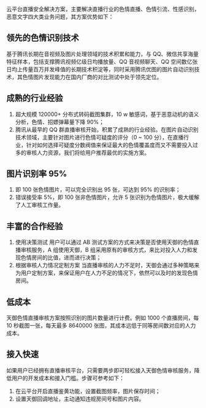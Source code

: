 云平台直播安全解决方案，主要解决直播行业的色情直播、色情引流、性感识别，恶意文字四大类业务问题，其方案优势如下：

## 领先的色情识别技术

基于腾讯长期在音视频及图片处理领域的技术积累和能力，与 QQ、微信共享海量特征样本，包括支撑腾讯视频亿级日均播放量、QQ 音视频聊天、QQ 空间数亿张日均上传量百万并发峰值的长期技术积淀等，同时采用腾讯优图的图片自动识别技术，其色情图片发现能力在国内厂商的对比测试中处于领先定位。

## 成熟的行业经验 

1. 超大规模 120000+ 分布式转码截图集群，10 w 敏感词，基于恶意动机的语义分析，色情、招嫖弹幕量下降 90%；
2. 腾讯从最早的 QQ 群直播审核开始，积累了成熟的行业经验。在图片自动识别技术领域，主要针对图片进行色情可疑度的评分（0 ~ 100 分），在直播行业，针对如何选择可疑度分数阀值来保证最大的色情覆盖度而又不需要投入过多的审核人力资源，我们将给用户推荐最优的实施方案。

## 图片识别率 95%

1. 即 100 张色情图片，可以完全识别出 95 张，可达到 95% 的识别率；
2. 错误接受率 5%，即 100 张非色情图片，允许 5 张识别为色情图片，极大缓解了人工审核工作量。

## 丰富的合作经验

1. 使用决策测试
用户可以通过 AB 测试方案的方式来决策是否使用天御的色情直播审核服务，A 组使用天御，B 组采用原有的审核方式，来比对投入人力和发现色情房间的比值，进而进行决策；
2. 根据审核人力情况定制方案
当直播审核的人力不足时，天御会通过多种策略来为用户定制方案，来保证用户在人力不足的情况下，依然可以及时的发现色情房间。

## 低成本

天御色情直播审核方案按照识别的图片数量进行计费。例如 1000 个直播房间，每 10 秒截图一张，每天最多 8640000 张图，其成本远低于同等房间数对应的人力成本。

## 接入快速

如果用户已经拥有直播审核平台，只需要两步即可轻松接入天御色情审核服务，降低用户的开发成本和接入门槛。步骤可参考如下：

1. 在云平台开启直播鉴黄功能，设置截图频率，图片保存时间；
2. 设置天御回调地址，主动通知违规房间号和图片内容。
